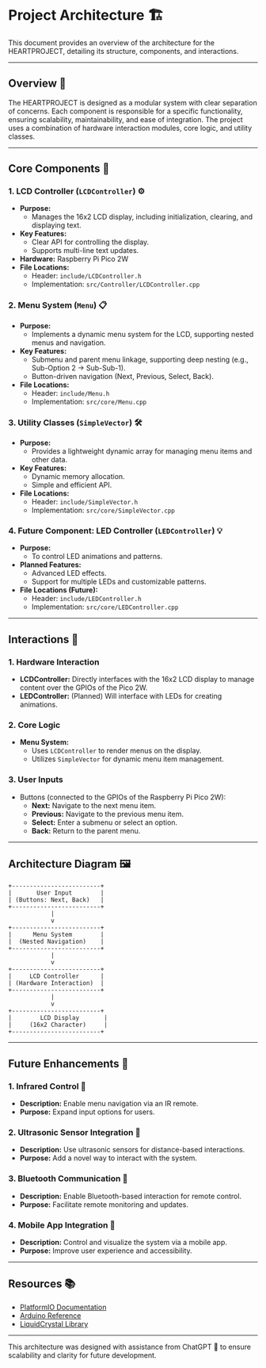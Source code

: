 # **Project Architecture** 🏗️

This document provides an overview of the architecture for the HEARTPROJECT, detailing its structure, components, and interactions.

---

## **Overview** 🌟

The HEARTPROJECT is designed as a modular system with clear separation of concerns. Each component is responsible for a specific functionality, ensuring scalability, maintainability, and ease of integration. The project uses a combination of hardware interaction modules, core logic, and utility classes.

---

## **Core Components** 🔧

### **1. LCD Controller (`LCDController`)** ⚙️

- **Purpose:**
  - Manages the 16x2 LCD display, including initialization, clearing, and displaying text.
- **Key Features:**
  - Clear API for controlling the display.
  - Supports multi-line text updates.
- **Hardware:** Raspberry Pi Pico 2W
- **File Locations:**
  - Header: `include/LCDController.h`
  - Implementation: `src/Controller/LCDController.cpp`

### **2. Menu System (`Menu`)** 📋

- **Purpose:**
  - Implements a dynamic menu system for the LCD, supporting nested menus and navigation.
- **Key Features:**
  - Submenu and parent menu linkage, supporting deep nesting (e.g., Sub-Option 2 → Sub-Sub-1).
  - Button-driven navigation (Next, Previous, Select, Back).
- **File Locations:**
  - Header: `include/Menu.h`
  - Implementation: `src/core/Menu.cpp`

### **3. Utility Classes (`SimpleVector`)** 🛠️

- **Purpose:**
  - Provides a lightweight dynamic array for managing menu items and other data.
- **Key Features:**
  - Dynamic memory allocation.
  - Simple and efficient API.
- **File Locations:**
  - Header: `include/SimpleVector.h`
  - Implementation: `src/core/SimpleVector.cpp`

### **4. Future Component: LED Controller (`LEDController`)** 💡

- **Purpose:**
  - To control LED animations and patterns.
- **Planned Features:**
  - Advanced LED effects.
  - Support for multiple LEDs and customizable patterns.
- **File Locations (Future):**
  - Header: `include/LEDController.h`
  - Implementation: `src/core/LEDController.cpp`

---

## **Interactions** 🔄

### **1. Hardware Interaction**

- **LCDController:** Directly interfaces with the 16x2 LCD display to manage content over the GPIOs of the Pico 2W.
- **LEDController:** (Planned) Will interface with LEDs for creating animations.

### **2. Core Logic**

- **Menu System:**
  - Uses `LCDController` to render menus on the display.
  - Utilizes `SimpleVector` for dynamic menu item management.

### **3. User Inputs**

- Buttons (connected to the GPIOs of the Raspberry Pi Pico 2W):
  - **Next:** Navigate to the next menu item.
  - **Previous:** Navigate to the previous menu item.
  - **Select:** Enter a submenu or select an option.
  - **Back:** Return to the parent menu.

---

## **Architecture Diagram** 🖼️

```
+-------------------------+
|       User Input        |
| (Buttons: Next, Back)   |
+-------------------------+
            |
            v
+-------------------------+
|      Menu System        |
|  (Nested Navigation)    |
+-------------------------+
            |
            v
+-------------------------+
|     LCD Controller      |
| (Hardware Interaction)  |
+-------------------------+
            |
            v
+-------------------------+
|        LCD Display       |
|     (16x2 Character)     |
+-------------------------+
```

---

## **Future Enhancements** 🔮

### **1. Infrared Control** 📡

- **Description:** Enable menu navigation via an IR remote.
- **Purpose:** Expand input options for users.

### **2. Ultrasonic Sensor Integration** 📏

- **Description:** Use ultrasonic sensors for distance-based interactions.
- **Purpose:** Add a novel way to interact with the system.

### **3. Bluetooth Communication** 📶

- **Description:** Enable Bluetooth-based interaction for remote control.
- **Purpose:** Facilitate remote monitoring and updates.

### **4. Mobile App Integration** 📱

- **Description:** Control and visualize the system via a mobile app.
- **Purpose:** Improve user experience and accessibility.

---

## **Resources** 📚

- [PlatformIO Documentation](https://docs.platformio.org/)
- [Arduino Reference](https://www.arduino.cc/reference/en/)
- [LiquidCrystal Library](https://www.arduino.cc/en/Reference/LiquidCrystal)

---

This architecture was designed with assistance from ChatGPT 🤖 to ensure scalability and clarity for future development.
